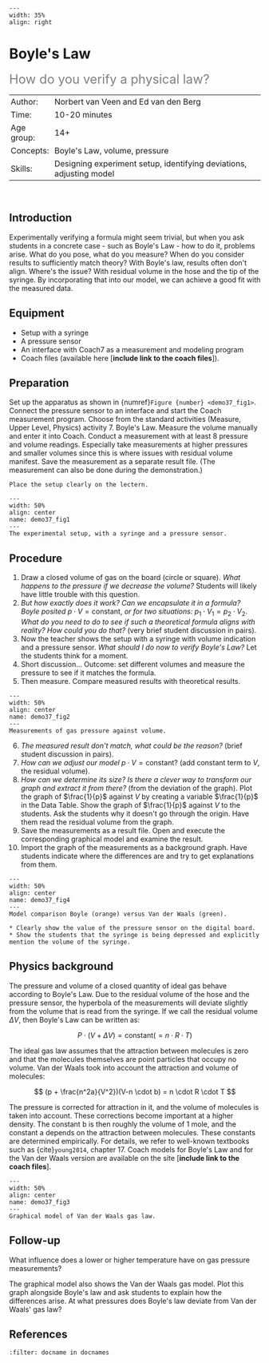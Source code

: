 ```{figure} ../../figures/busy.png
---
width: 35%
align: right
```
# Boyle's Law

<span style="font-size: 25px; color: gray;">How do you verify a physical law?</span>

<table style="width: 100%; border-collapse: collapse; border: none;">
    <tr style="background-color: var(--background-color);">  
        <td style="text-align: left; padding: 3px; border: none; color: var(--text-color)">Author:</td>
        <td style="text-align: left; padding: 3px; border: none; color: var(--text-color)">Norbert van Veen and Ed van den Berg</td>
    </tr>
    <tr style="background-color: var(--background-color);"> 
        <td style="text-align: left; padding: 3px; border: none; color: var(--text-color)">Time:</td>
        <td style="text-align: left; padding: 3px; border: none; color: var(--text-color)">10-20 minutes</td>
    </tr>
    <tr style="background-color: var(--background-color);"> 
        <td style="text-align: left; padding: 3px; border: none; color: var(--text-color)">Age group:</td>
        <td style="text-align: left; padding: 3px; border: none; color: var(--text-color)">14+</td>
    </tr>
    <tr style="background-color: var(--background-color);"> 
        <td style="text-align: left; padding: 3px; border: none; color: var(--text-color)">Concepts:</td>
        <td style="text-align: left; padding: 3px; border: none; color: var(--text-color)">Boyle's Law, volume, pressure</td>
    </tr>
    <tr style="background-color: var(--background-color);"> 
        <td style="text-align: left; padding: 3px; border: none; color: var(--text-color)">Skills:</td>
        <td style="text-align: left; padding: 3px; border: none; color: var(--text-color)">Designing experiment setup, identifying deviations, adjusting model</td>
    </tr>
</table><br>

## Introduction
Experimentally verifying a formula might seem trivial, but when you ask students in a concrete case - such as Boyle's Law - how to do it, problems arise. What do you pose, what do you measure? When do you consider results to sufficiently match theory? With Boyle's law, results often don't align. Where's the issue? With residual volume in the hose and the tip of the syringe. By incorporating that into our model, we can achieve a good fit with the measured data.

## Equipment
* Setup with a syringe
* A pressure sensor
* An interface with Coach7 as a measurement and modeling program
* Coach files (available here [**include link to the coach files**]).

## Preparation
Set up the apparatus as shown in {numref}`Figure {number} <demo37_fig1>`. Connect the pressure sensor to an interface and start the Coach measurement program. Choose from the standard activities (Measure, Upper Level, Physics) activity 7. Boyle's Law. Measure the volume manually and enter it into Coach. Conduct a measurement with at least 8 pressure and volume readings. Especially take measurements at higher pressures and smaller volumes since this is where issues with residual volume manifest. Save the measurement as a separate result file. (The measurement can also be done during the demonstration.)

```{tip}
Place the setup clearly on the lectern.
```

```{figure} A05_NvV02_fig1_opstelling_site.jpg
---
width: 50%
align: center
name: demo37_fig1
---
The experimental setup, with a syringe and a pressure sensor.
```

## Procedure
1.	Draw a closed volume of gas on the board (circle or square). *What happens to the pressure if we decrease the volume?* Students will likely have little trouble with this question.
2.	*But how exactly does it work? Can we encapsulate it in a formula? Boyle posited* $p \cdot V = \text{constant}$, *or for two situations:* $p_1 \cdot V_1 = p_2 \cdot V_2$. *What do you need to do to see if such a theoretical formula aligns with reality? How could you do that?* (very brief student discussion in pairs).
3.	Now the teacher shows the setup with a syringe with volume indication and a pressure sensor. *What should I do now to verify Boyle's Law?* Let the students think for a moment.
4.	Short discussion... Outcome: set different volumes and measure the pressure to see if it matches the formula.
5.	Then measure. Compare measured results with theoretical results.

```{figure} A05_NvV02_fig2_metingen_site.jpg
---
width: 50%
align: center
name: demo37_fig2
---
Measurements of gas pressure against volume.
```

6.	*The measured result don't match, what could be the reason?* (brief student discussion in pairs).
7.	*How can we adjust our model* $p \cdot V = \text{constant}$? (add constant term to $V$, the residual volume).
8.	*How can we determine its size? Is there a clever way to transform our graph and extract it from there?* (from the deviation of the graph).
Plot the graph of $\frac{1}{p}$ against $V$ by creating a variable $\frac{1}{p}$ in the Data Table. Show the graph of $\frac{1}{p}$ against $V$ to the students. Ask the students why it doesn't go through the origin. Have them read the residual volume from the graph.
9.	Save the measurements as a result file. Open and execute the corresponding graphical model and examine the result.
10.	Import the graph of the measurements as a background graph. Have students indicate where the differences are and try to get explanations from them.

```{figure} A05_NvV02_fig4_resultaat_voor_en_na_volumecorrectie_site.jpg
---
width: 50%
align: center
name: demo37_fig4
---
Model comparison Boyle (orange) versus Van der Waals (green).
```

```{tip}
* Clearly show the value of the pressure sensor on the digital board. 
* Show the students that the syringe is being depressed and explicitly mention the volume of the syringe.
```

## Physics background
The pressure and volume of a closed quantity of ideal gas behave according to Boyle's Law. Due to the residual volume of the hose and the pressure sensor, the hyperbola of the measurements will deviate slightly from the volume that is read from the syringe. If we call the residual volume $\Delta V$, then Boyle's Law can be written as:

$$ P \cdot (V + \Delta V) = \text{constant} ( = n \cdot R \cdot T)$$

The ideal gas law assumes that the attraction between molecules is zero and that the molecules themselves are point particles that occupy no volume. Van der Waals took into account the attraction and volume of molecules:

$$ (p + \frac{n^2a}{V^2})(V-n \cdot b) = n \cdot R \cdot T $$

The pressure is corrected for attraction in it, and the volume of molecules is taken into account. These corrections become important at a higher density. The constant b is then roughly the volume of 1 mole, and the constant a depends on the attraction between molecules. These constants are determined empirically. For details, we refer to well-known textbooks such as {cite}`young2014`, chapter 17. Coach models for Boyle's Law and for the Van der Waals version are available on the site [**include link to the coach files**].

```{figure} A05_NvV02_fig3_site.jpg
---
width: 50%
align: center
name: demo37_fig3
---
Graphical model of Van der Waals gas law. 
```

## Follow-up
What influence does a lower or higher temperature have on gas pressure measurements?

The graphical model also shows the Van der Waals gas model. Plot this graph alongside Boyle's law and ask students to explain how the differences arise. At what pressures does Boyle's law deviate from Van der Waals' gas law?


## References
```{bibliography}
:filter: docname in docnames
```